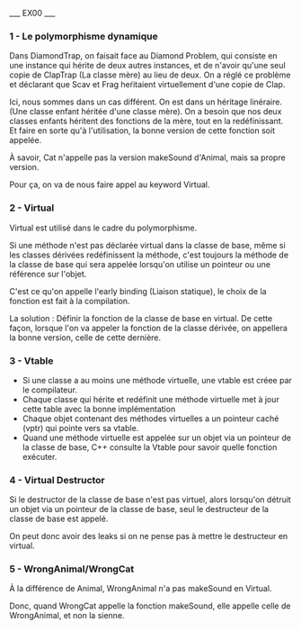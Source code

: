 ___ EX00 ___

### 1 - Le polymorphisme dynamique

Dans DiamondTrap, on faisait face au Diamond Problem, qui consiste en une instance qui hérite de deux autres instances, et de n'avoir qu'une seul copie de ClapTrap (La classe mère) au lieu de deux. On a réglé ce problème et déclarant que Scav et Frag heŕitaient virtuellement d'une copie de Clap.

Ici, nous sommes dans un cas différent. On est dans un héritage linéraire. (Une classe enfant héritée d'une classe mère).
On a besoin que nos deux classes enfants héritent des fonctions de la mère, tout en la redéfinissant. Et faire en sorte qu'à l'utilisation, la bonne version de cette fonction soit appelée.

À savoir, Cat n'appelle pas la version makeSound d'Animal, mais sa propre version.

Pour ça, on va de nous faire appel au keyword Virtual.

### 2 - Virtual

Virtual est utilisé dans le cadre du polymorphisme.

Si une méthode n'est pas déclarée virtual dans la classe de base, même si les classes dérivées redéfinissent la méthode, c'est toujours la méthode de la classe de base qui sera appelée lorsqu'on utilise un pointeur ou une référence sur l'objet.

C'est ce qu'on appelle l'early binding (Liaison statique), le choix de la fonction est fait à la compilation.

La solution : Définir la fonction de la classe de base en virtual. De cette façon, lorsque l'on va appeler la fonction de la classe dérivée, on appellera la bonne version, celle de cette dernière.

### 3 - Vtable

* Si une classe a au moins une méthode virtuelle, une vtable est créee par le compilateur.
* Chaque classe qui hérite et redéfinit une méthode virtuelle met à jour cette table avec la bonne implémentation
* Chaque objet contenant des méthodes virtuelles a un pointeur caché (vptr) qui pointe vers sa vtable.
* Quand une méthode virtuelle est appelée sur un objet via un pointeur de la classe de base, C++ consulte la Vtable pour savoir quelle fonction exécuter.

### 4 - Virtual Destructor

Si le destructor de la classe de base n'est pas virtuel, alors lorsqu'on détruit un objet via un pointeur de la classe de base, seul le destructeur de la classe de base est appelé.

On peut donc avoir des leaks si on ne pense pas à mettre le destructeur en virtual.

### 5 - WrongAnimal/WrongCat

À la différence de Animal, WrongAnimal n'a pas makeSound en Virtual.

Donc, quand WrongCat appelle la fonction makeSound, elle appelle celle de WrongAnimal, et non la sienne.
